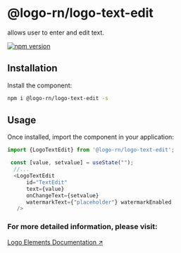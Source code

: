 # @logo-rn/logo-text-edit

<LogoTextEdit/> allows user to enter and edit text.

[![npm version](https://badgen.net/npm/v/@logo-rn/logo-text-edit)](https://www.npmjs.com/package/@logo-rn/logo-text-edit)

## Installation

Install the component:

```sh
npm i @logo-rn/logo-text-edit -s
```

## Usage

Once installed, import the component in your application:

```js
import {LogoTextEdit} from '@logo-rn/logo-text-edit';
```

```js
 const [value, setvalue] = useState("");
  //...
  <LogoTextEdit 
      id="TextEdit" 
      text={value} 
      onChangeText={setvalue} 
      watermarkText={"placeholder"} watermarkEnabled 
   />
```

### For more detailed information, please visit:
[Logo Elements Documentation ↗](http://elements.logo.com.tr)
